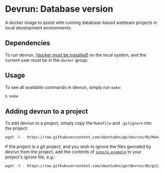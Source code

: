 Devrun: Database version
===

A docker image to assist with running database-based webteam projects in
local development environments.

Dependencies
---

To run devrun, [[docker must be installed]](https://docs.docker.com/engine/installation/)
on the local system, and the current user must be in the `docker` group.

Usage
---

To see all available commands in devrun, simply run `make`:

``` bash
$ make
```

Adding devrun to a project
---

To add devrun to a project, simply copy the `Makefile` and `.gitignore` into
the project:

``` bash
wget -O - https://raw.githubusercontent.com/ubuntudesign/devrun/db/Makefile.example > Makefile
```

If the project is a git project, and you wish to ignore the files genrated
by devrun from the project, add the contents of
[`ignore.example`](ignore.makefile) to your project's ignore file, e.g.:

``` bash
wget -O - https://raw.githubusercontent.com/ubuntudesign/devrun/db/gitignore.example >> .gitignore
```

